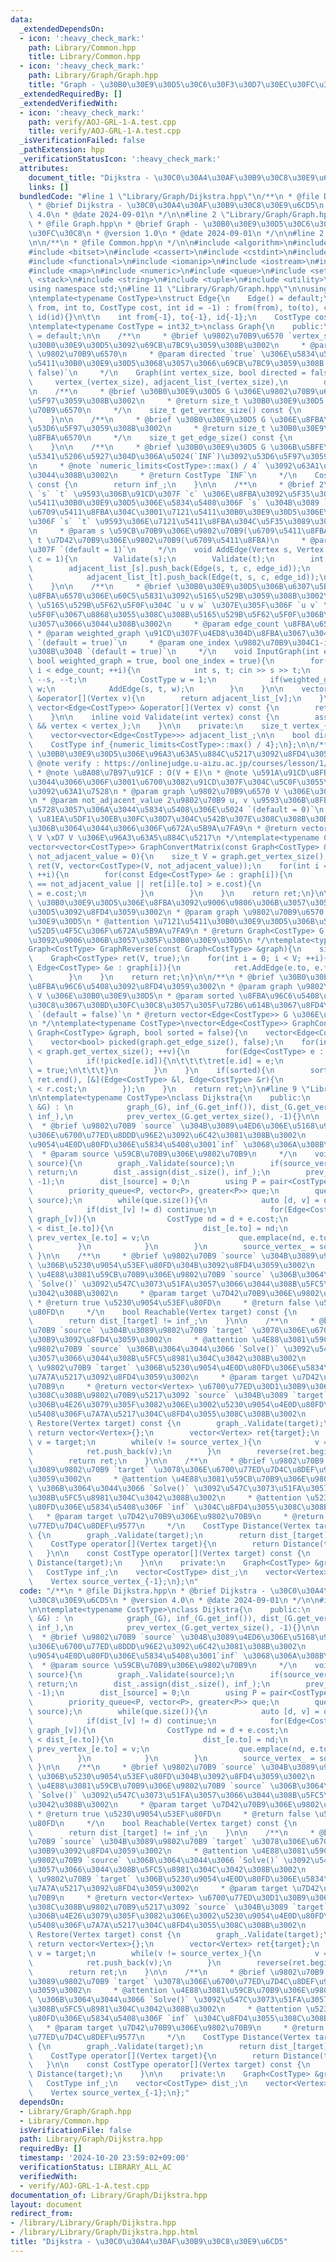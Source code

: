 ```yaml
---
data:
  _extendedDependsOn:
  - icon: ':heavy_check_mark:'
    path: Library/Common.hpp
    title: Library/Common.hpp
  - icon: ':heavy_check_mark:'
    path: Library/Graph/Graph.hpp
    title: "Graph - \u30B0\u30E9\u30D5\u30C6\u30F3\u30D7\u30EC\u30FC\u30C8"
  _extendedRequiredBy: []
  _extendedVerifiedWith:
  - icon: ':heavy_check_mark:'
    path: verify/AOJ-GRL-1-A.test.cpp
    title: verify/AOJ-GRL-1-A.test.cpp
  _isVerificationFailed: false
  _pathExtension: hpp
  _verificationStatusIcon: ':heavy_check_mark:'
  attributes:
    document_title: "Dijkstra - \u30C0\u30A4\u30AF\u30B9\u30C8\u30E9\u6CD5"
    links: []
  bundledCode: "#line 1 \"Library/Graph/Dijkstra.hpp\"\n/**\n * @file Dijkstra.hpp\n\
    \ * @brief Dijkstra - \u30C0\u30A4\u30AF\u30B9\u30C8\u30E9\u6CD5\n * @version\
    \ 4.0\n * @date 2024-09-01\n */\n\n#line 2 \"Library/Graph/Graph.hpp\"\n\n/**\n\
    \ * @file Graph.hpp\n * @brief Graph - \u30B0\u30E9\u30D5\u30C6\u30F3\u30D7\u30EC\
    \u30FC\u30C8\n * @version 1.0\n * @date 2024-09-01\n */\n\n#line 2 \"Library/Common.hpp\"\
    \n\n/**\n * @file Common.hpp\n */\n\n#include <algorithm>\n#include <array>\n\
    #include <bitset>\n#include <cassert>\n#include <cstdint>\n#include <deque>\n\
    #include <functional>\n#include <iomanip>\n#include <iostream>\n#include <limits>\n\
    #include <map>\n#include <numeric>\n#include <queue>\n#include <set>\n#include\
    \ <stack>\n#include <string>\n#include <tuple>\n#include <utility>\n#include <vector>\n\
    using namespace std;\n#line 11 \"Library/Graph/Graph.hpp\"\n\nusing Vertex = int;\n\
    \ntemplate<typename CostType>\nstruct Edge{\n    Edge() = default;\n    Edge(int\
    \ from, int to, CostType cost, int id = -1) : from(from), to(to), cost(cost),\
    \ id(id){}\n\t\n    int from{-1}, to{-1}, id{-1};\n    CostType cost{1};\n};\n\
    \ntemplate<typename CostType = int32_t>\nclass Graph{\n    public:\n    Graph()\
    \ = default;\n\n    /**\n     * @brief \u9802\u70B9\u6570 `vertex_size` \u306E\
    \u30B0\u30E9\u30D5\u3092\u69CB\u7BC9\u3059\u308B\u3002\n     * @param vertex_size\
    \ \u9802\u70B9\u6570\n     * @param directed `true` \u306E\u5834\u5408\u3001\u6709\
    \u5411\u30B0\u30E9\u30D5\u3068\u3057\u3066\u69CB\u7BC9\u3059\u308B `(default =\
    \ false)`\n     */\n    Graph(int vertex_size, bool directed = false) : \n   \
    \     vertex_(vertex_size), adjacent_list_(vertex_size),\n        directed_flag_(directed){}\n\
    \n    /**\n     * @brief \u30B0\u30E9\u30D5 G \u306E\u9802\u70B9\u6570\u3092\u53D6\
    \u5F97\u3059\u308B\u3002\n     * @return size_t \u30B0\u30E9\u30D5 G \u306E\u9802\
    \u70B9\u6570\n     */\n    size_t get_vertex_size() const {\n        return vertex_;\n\
    \    }\n\n    /**\n     * @brief \u30B0\u30E9\u30D5 G \u306E\u8FBA\u6570\u3092\
    \u53D6\u5F97\u3059\u308B\u3002\n     * @return size_t \u30B0\u30E9\u30D5 G \u306E\
    \u8FBA\u6570\n     */\n    size_t get_edge_size() const {\n        return edge_;\n\
    \    }\n\n    /**\n     * @brief \u30B0\u30E9\u30D5 G \u306B\u5BFE\u3059\u308B\
    \u5341\u5206\u5927\u304D\u306A\u5024(`INF`)\u3092\u53D6\u5F97\u3059\u308B\u3002\
    \n     * @note `numeric_limits<CostType>::max() / 4` \u3092\u63A1\u7528\u3057\u3066\
    \u3044\u308B\u3002\n     * @return CostType `INF`\n     */\n    CostType get_inf()\
    \ const {\n        return inf_;\n    }\n\n    /**\n     * @brief 2\u9802\u70B9\
    \ `s` `t` \u9593\u306B\u91CD\u307F `c` \u306E\u8FBA\u3092\u5F35\u308B\u3002\u6709\
    \u5411\u30B0\u30E9\u30D5\u306E\u5834\u5408\u306F `s` \u304B\u3089 `t` \u3078\u306E\
    \u6709\u5411\u8FBA\u304C\u3001\u7121\u5411\u30B0\u30E9\u30D5\u306E\u5834\u5408\
    \u306F `s` `t` \u9593\u306E\u7121\u5411\u8FBA\u304C\u5F35\u3089\u308C\u308B\u3002\
    \n     * @param s \u59CB\u70B9\u306E\u9802\u70B9(\u6709\u5411\u8FBA)\n     * @param\
    \ t \u7D42\u70B9\u306E\u9802\u70B9(\u6709\u5411\u8FBA)\n     * @param c \u91CD\
    \u307F `(default = 1)`\n     */\n    void AddEdge(Vertex s, Vertex t, CostType\
    \ c = 1){\n        Validate(s);\n        Validate(t);\n        int edge_id = edge_++;\n\
    \        adjacent_list_[s].push_back(Edge(s, t, c, edge_id));\n        if(!directed_flag_){\n\
    \            adjacent_list_[t].push_back(Edge(t, s, c, edge_id));\n        }\n\
    \    }\n\n    /**\n     * @brief \u30B0\u30E9\u30D5\u306B\u6307\u5B9A\u3057\u305F\
    \u8FBA\u6570\u306E\u60C5\u5831\u3092\u5165\u529B\u3059\u308B\u3002\n     * @note\
    \ \u5165\u529B\u5F62\u5F0F\u304C `u v w` \u307E\u305F\u306F `u v` \u306E\u5F62\
    \u5F0F\u3067\u8868\u3055\u308C\u308B\u5165\u529B\u5F62\u5F0F\u306B\u5BFE\u5FDC\
    \u3057\u3066\u3044\u308B\u3002\n     * @param edge_count \u8FBA\u6570 E\n    \
    \ * @param weighted_graph \u91CD\u307F\u4ED8\u304D\u8FBA\u3067\u3042\u308B\u304B\
    \ `(default = true)`\n     * @param one_index \u9802\u70B9\u304C1-index\u3067\u3042\
    \u308B\u304B `(default = true)`\n     */\n    void InputGraph(int edge_count,\
    \ bool weighted_graph = true, bool one_index = true){\n        for(int i = 0;\
    \ i < edge_count; ++i){\n            int s, t; cin >> s >> t;\n            if(one_index)\
    \ --s, --t;\n            CostType w = 1;\n            if(weighted_graph) cin >>\
    \ w;\n            AddEdge(s, t, w);\n        }\n    }\n\n    vector<Edge<CostType>>\
    \ &operator[](Vertex v){\n        return adjacent_list_[v];\n    }\n\n    const\
    \ vector<Edge<CostType>> &operator[](Vertex v) const {\n        return adjacent_list_[v];\n\
    \    }\n\n    inline void Validate(int vertex) const {\n        assert(0 <= vertex\
    \ && vertex < vertex_);\n    }\n\n    private:\n    size_t vertex_{0}, edge_{0};\n\
    \    vector<vector<Edge<CostType>>> adjacent_list_;\n\n    bool directed_flag_;\n\
    \    CostType inf_{numeric_limits<CostType>::max() / 4};\n};\n\n/**\n * @brief\
    \ \u30B0\u30E9\u30D5\u306E\u96A3\u63A5\u884C\u5217\u3092\u8FD4\u3059\u3002\n *\
    \ @note verify : https://onlinejudge.u-aizu.ac.jp/courses/lesson/1/ALDS1/11/ALDS1_11_A\n\
    \ * @note \u8A08\u7B97\u91CF : O(V + E)\n * @note \u591A\u91CD\u8FBA\u306B\u3064\
    \u3044\u3066\u306F\u3001\u6700\u3082\u91CD\u307F\u304C\u5C0F\u3055\u3044\u8FBA\
    \u3092\u63A1\u7528\n * @param graph \u9802\u70B9\u6570 V \u306E\u30B0\u30E9\u30D5\
    \n * @param not_adjacent_value 2\u9802\u70B9 u, v \u9593\u306B\u8FBA\u304C\u5B58\
    \u5728\u3057\u306A\u3044\u5834\u5408\u306E\u5024 `(default = 0)`\n * @attention\
    \ \u81EA\u5DF1\u30EB\u30FC\u30D7\u304C\u542B\u307E\u308C\u308B\u30B0\u30E9\u30D5\
    \u306B\u3064\u3044\u3066\u306F\u672A\u5B9A\u7FA9\n * @return vector<vector<CostType>>\
    \ V \xD7 V \u306E\u96A3\u63A5\u884C\u5217\n */\ntemplate<typename CostType>\n\
    vector<vector<CostType>> GraphConvertMatrix(const Graph<CostType> &graph, CostType\
    \ not_adjacent_value = 0){\n    size_t V = graph.get_vertex_size();\n    vector<vector<CostType>>\
    \ ret(V, vector<CostType>(V, not_adjacent_value));\n    for(int i = 0; i < V;\
    \ ++i){\n        for(const Edge<CostType> &e : graph[i]){\n            if(ret[i][e.to]\
    \ == not_adjacent_value || ret[i][e.to] > e.cost){\n                ret[i][e.to]\
    \ = e.cost;\n            }\n        }\n    }\n    return ret;\n}\n\n/**\n * @brief\
    \ \u30B0\u30E9\u30D5\u306E\u8FBA\u3092\u9006\u9806\u306B\u3057\u305F\u30B0\u30E9\
    \u30D5\u3092\u8FD4\u3059\u3002\n * @param graph \u9802\u70B9\u6570 V \u306E\u30B0\
    \u30E9\u30D5\n * @attention \u7121\u5411\u30B0\u30E9\u30D5\u306B\u5BFE\u3059\u308B\
    \u52D5\u4F5C\u306F\u672A\u5B9A\u7FA9\n * @return Graph<CostType> G \u306E\u8FBA\
    \u3092\u9006\u306B\u3057\u305F\u30B0\u30E9\u30D5\n */\ntemplate<typename CostType>\n\
    Graph<CostType> GraphReverse(const Graph<CostType> &graph){\n    size_t V = graph.get_vertex_size();\n\
    \    Graph<CostType> ret(V, true);\n    for(int i = 0; i < V; ++i){\n        for(const\
    \ Edge<CostType> &e : graph[i]){\n            ret.AddEdge(e.to, e.from, e.cost);\n\
    \        }\n    }\n    return ret;\n}\n\n/**\n * @brief \u30B0\u30E9\u30D5\u306E\
    \u8FBA\u96C6\u5408\u3092\u8FD4\u3059\u3002\n * @param graph \u9802\u70B9\u6570\
    \ V \u306E\u30B0\u30E9\u30D5\n * @param sorted \u8FBA\u96C6\u5408\u3092\u30B3\u30B9\
    \u30C8\u3067\u30BD\u30FC\u30C8\u3057\u305F\u72B6\u614B\u3067\u8FD4\u3059\u304B\
    \ `(default = false)`\n * @return vector<Edge<CostType>> G \u306E\u8FBA\u96C6\u5408\
    \n */\ntemplate<typename CostType>\nvector<Edge<CostType>> GraphConvertEdgeSet(const\
    \ Graph<CostType> &graph, bool sorted = false){\n    vector<Edge<CostType>> ret(graph.get_edge_size());\n\
    \    vector<bool> picked(graph.get_edge_size(), false);\n    for(int v = 0; v\
    \ < graph.get_vertex_size(); ++v){\n        for(Edge<CostType> e : graph[v]){\n\
    \            if(!picked[e.id]){\n\t\t\t\tret[e.id] = e;\n            \tpicked[e.id]\
    \ = true;\n\t\t\t}\n        }\n    }\n    if(sorted){\n        sort(ret.begin(),\
    \ ret.end(), [&](Edge<CostType> &l, Edge<CostType> &r){\n            return l.cost\
    \ < r.cost;\n        });\n    }\n    return ret;\n}\n#line 9 \"Library/Graph/Dijkstra.hpp\"\
    \n\ntemplate<typename CostType>\nclass Dijkstra{\n    public:\n    Dijkstra(Graph<CostType>\
    \ &G) : \n            graph_(G), inf_(G.get_inf()), dist_(G.get_vertex_size(),\
    \ inf_),\n            prev_vertex_(G.get_vertex_size(), -1){}\n\n    /**\n   \
    \  * @brief \u9802\u70B9 `source` \u304B\u3089\u4ED6\u306E\u5168\u9802\u70B9\u3078\
    \u306E\u6700\u77ED\u8DDD\u96E2\u3092\u6C42\u3081\u308B\u3002\n     * @note \u5230\
    \u9054\u4E0D\u80FD\u306E\u5834\u5408\u3001`inf` \u3068\u306A\u308B\u3002\n   \
    \  * @param source \u59CB\u70B9\u306E\u9802\u70B9\n     */\n    void Solve(Vertex\
    \ source){\n        graph_.Validate(source);\n        if(source_vertex_ == source)\
    \ return;\n        dist_.assign(dist_.size(), inf_);\n        prev_vertex_.assign(prev_vertex_.size(),\
    \ -1);\n        dist_[source] = 0;\n        using P = pair<CostType, Vertex>;\n\
    \        priority_queue<P, vector<P>, greater<P>> que;\n        que.emplace(0,\
    \ source);\n        while(que.size()){\n            auto [d, v] = que.top(); que.pop();\n\
    \            if(dist_[v] != d) continue;\n            for(Edge<CostType> &e :\
    \ graph_[v]){\n                CostType nd = d + e.cost;\n                if(nd\
    \ < dist_[e.to]){\n                    dist_[e.to] = nd;\n                   \
    \ prev_vertex_[e.to] = v;\n                    que.emplace(nd, e.to);\n      \
    \          }\n            }\n        }\n        source_vertex_ = source;\n   \
    \ }\n\n    /**\n     * @brief \u9802\u70B9 `source` \u304B\u3089\u9802\u70B9 `target`\
    \ \u306B\u5230\u9054\u53EF\u80FD\u304B\u3092\u8FD4\u3059\u3002\n     * @attention\
    \ \u4E88\u3081\u59CB\u70B9\u306E\u9802\u70B9 `source` \u306B\u3064\u3044\u3066\
    \ `Solve()` \u3092\u547C\u3073\u51FA\u3057\u3066\u3044\u308B\u5FC5\u8981\u304C\
    \u3042\u308B\u3002\n     * @param target \u7D42\u70B9\u306E\u9802\u70B9\n    \
    \ * @return true \u5230\u9054\u53EF\u80FD\n     * @return false \u5230\u9054\u4E0D\
    \u80FD\n     */\n    bool Reachable(Vertex target) const {\n        graph_.Validate(target);\n\
    \        return dist_[target] != inf_;\n    }\n\n    /**\n     * @brief \u9802\
    \u70B9 `source` \u304B\u3089\u9802\u70B9 `target` \u3078\u306E\u6700\u77ED\u30D1\
    \u30B9\u3092\u8FD4\u3059\u3002\n     * @attention \u4E88\u3081\u59CB\u70B9\u306E\
    \u9802\u70B9 `source` \u306B\u3064\u3044\u3066 `Solve()` \u3092\u547C\u3073\u51FA\
    \u3057\u3066\u3044\u308B\u5FC5\u8981\u304C\u3042\u308B\u3002\n     * @attention\
    \ \u9802\u70B9 `target` \u306B\u5230\u9054\u4E0D\u80FD\u306E\u5834\u5408\u3001\
    \u7A7A\u5217\u3092\u8FD4\u3059\u3002\n     * @param target \u7D42\u70B9\u306E\u9802\
    \u70B9\n     * @return vector<Vertex> \u6700\u77ED\u30D1\u30B9\u306B\u542B\u307E\
    \u308C\u308B\u9802\u70B9\u5217\u3092 `source` \u304B\u3089 `target` \u306E\u9806\
    \u306B\u4E26\u3079\u305F\u3082\u306E\u3002\u5230\u9054\u4E0D\u80FD\u306E\u5834\
    \u5408\u306F\u7A7A\u5217\u304C\u8FD4\u3055\u308C\u308B\u3002\n     */\n    vector<Vertex>\
    \ Restore(Vertex target) const {\n        graph_.Validate(target);\n        if(!Reachable(target))\
    \ return vector<Vertex>{};\n        vector<Vertex> ret{target};\n        Vertex\
    \ v = target;\n        while(v != source_vertex_){\n            v = prev_vertex_[v];\n\
    \            ret.push_back(v);\n        }\n        reverse(ret.begin(), ret.end());\n\
    \        return ret;\n    }\n\n    /**\n     * @brief \u9802\u70B9 `source` \u304B\
    \u3089\u9802\u70B9 `target` \u3078\u306E\u6700\u77ED\u7D4C\u8DEF\u9577\u3092\u8FD4\
    \u3059\u3002\n     * @attention \u4E88\u3081\u59CB\u70B9\u306E\u9802\u70B9 `source`\
    \ \u306B\u3064\u3044\u3066 `Solve()` \u3092\u547C\u3073\u51FA\u3057\u3066\u3044\
    \u308B\u5FC5\u8981\u304C\u3042\u308B\u3002\n     * @attention \u5230\u9054\u4E0D\
    \u80FD\u306E\u5834\u5408\u306F `inf` \u304C\u8FD4\u3055\u308C\u308B\u3002\n  \
    \   * @param target \u7D42\u70B9\u306E\u9802\u70B9\n     * @return CostType \u6700\
    \u77ED\u7D4C\u8DEF\u9577\n     */\n    CostType Distance(Vertex target) const\
    \ {\n        graph_.Validate(target);\n        return dist_[target];\n    }\n\n\
    \    CostType operator[](Vertex target){\n        return Distance(target);\n \
    \   }\n\n    const CostType operator[](Vertex target) const {\n        return\
    \ Distance(target);\n    }\n\n    private:\n    Graph<CostType> &graph_;\n\n \
    \   CostType inf_;\n    vector<CostType> dist_;\n    vector<Vertex> prev_vertex_;\n\
    \    Vertex source_vertex_{-1};\n};\n"
  code: "/**\n * @file Dijkstra.hpp\n * @brief Dijkstra - \u30C0\u30A4\u30AF\u30B9\
    \u30C8\u30E9\u6CD5\n * @version 4.0\n * @date 2024-09-01\n */\n\n#include \"Graph.hpp\"\
    \n\ntemplate<typename CostType>\nclass Dijkstra{\n    public:\n    Dijkstra(Graph<CostType>\
    \ &G) : \n            graph_(G), inf_(G.get_inf()), dist_(G.get_vertex_size(),\
    \ inf_),\n            prev_vertex_(G.get_vertex_size(), -1){}\n\n    /**\n   \
    \  * @brief \u9802\u70B9 `source` \u304B\u3089\u4ED6\u306E\u5168\u9802\u70B9\u3078\
    \u306E\u6700\u77ED\u8DDD\u96E2\u3092\u6C42\u3081\u308B\u3002\n     * @note \u5230\
    \u9054\u4E0D\u80FD\u306E\u5834\u5408\u3001`inf` \u3068\u306A\u308B\u3002\n   \
    \  * @param source \u59CB\u70B9\u306E\u9802\u70B9\n     */\n    void Solve(Vertex\
    \ source){\n        graph_.Validate(source);\n        if(source_vertex_ == source)\
    \ return;\n        dist_.assign(dist_.size(), inf_);\n        prev_vertex_.assign(prev_vertex_.size(),\
    \ -1);\n        dist_[source] = 0;\n        using P = pair<CostType, Vertex>;\n\
    \        priority_queue<P, vector<P>, greater<P>> que;\n        que.emplace(0,\
    \ source);\n        while(que.size()){\n            auto [d, v] = que.top(); que.pop();\n\
    \            if(dist_[v] != d) continue;\n            for(Edge<CostType> &e :\
    \ graph_[v]){\n                CostType nd = d + e.cost;\n                if(nd\
    \ < dist_[e.to]){\n                    dist_[e.to] = nd;\n                   \
    \ prev_vertex_[e.to] = v;\n                    que.emplace(nd, e.to);\n      \
    \          }\n            }\n        }\n        source_vertex_ = source;\n   \
    \ }\n\n    /**\n     * @brief \u9802\u70B9 `source` \u304B\u3089\u9802\u70B9 `target`\
    \ \u306B\u5230\u9054\u53EF\u80FD\u304B\u3092\u8FD4\u3059\u3002\n     * @attention\
    \ \u4E88\u3081\u59CB\u70B9\u306E\u9802\u70B9 `source` \u306B\u3064\u3044\u3066\
    \ `Solve()` \u3092\u547C\u3073\u51FA\u3057\u3066\u3044\u308B\u5FC5\u8981\u304C\
    \u3042\u308B\u3002\n     * @param target \u7D42\u70B9\u306E\u9802\u70B9\n    \
    \ * @return true \u5230\u9054\u53EF\u80FD\n     * @return false \u5230\u9054\u4E0D\
    \u80FD\n     */\n    bool Reachable(Vertex target) const {\n        graph_.Validate(target);\n\
    \        return dist_[target] != inf_;\n    }\n\n    /**\n     * @brief \u9802\
    \u70B9 `source` \u304B\u3089\u9802\u70B9 `target` \u3078\u306E\u6700\u77ED\u30D1\
    \u30B9\u3092\u8FD4\u3059\u3002\n     * @attention \u4E88\u3081\u59CB\u70B9\u306E\
    \u9802\u70B9 `source` \u306B\u3064\u3044\u3066 `Solve()` \u3092\u547C\u3073\u51FA\
    \u3057\u3066\u3044\u308B\u5FC5\u8981\u304C\u3042\u308B\u3002\n     * @attention\
    \ \u9802\u70B9 `target` \u306B\u5230\u9054\u4E0D\u80FD\u306E\u5834\u5408\u3001\
    \u7A7A\u5217\u3092\u8FD4\u3059\u3002\n     * @param target \u7D42\u70B9\u306E\u9802\
    \u70B9\n     * @return vector<Vertex> \u6700\u77ED\u30D1\u30B9\u306B\u542B\u307E\
    \u308C\u308B\u9802\u70B9\u5217\u3092 `source` \u304B\u3089 `target` \u306E\u9806\
    \u306B\u4E26\u3079\u305F\u3082\u306E\u3002\u5230\u9054\u4E0D\u80FD\u306E\u5834\
    \u5408\u306F\u7A7A\u5217\u304C\u8FD4\u3055\u308C\u308B\u3002\n     */\n    vector<Vertex>\
    \ Restore(Vertex target) const {\n        graph_.Validate(target);\n        if(!Reachable(target))\
    \ return vector<Vertex>{};\n        vector<Vertex> ret{target};\n        Vertex\
    \ v = target;\n        while(v != source_vertex_){\n            v = prev_vertex_[v];\n\
    \            ret.push_back(v);\n        }\n        reverse(ret.begin(), ret.end());\n\
    \        return ret;\n    }\n\n    /**\n     * @brief \u9802\u70B9 `source` \u304B\
    \u3089\u9802\u70B9 `target` \u3078\u306E\u6700\u77ED\u7D4C\u8DEF\u9577\u3092\u8FD4\
    \u3059\u3002\n     * @attention \u4E88\u3081\u59CB\u70B9\u306E\u9802\u70B9 `source`\
    \ \u306B\u3064\u3044\u3066 `Solve()` \u3092\u547C\u3073\u51FA\u3057\u3066\u3044\
    \u308B\u5FC5\u8981\u304C\u3042\u308B\u3002\n     * @attention \u5230\u9054\u4E0D\
    \u80FD\u306E\u5834\u5408\u306F `inf` \u304C\u8FD4\u3055\u308C\u308B\u3002\n  \
    \   * @param target \u7D42\u70B9\u306E\u9802\u70B9\n     * @return CostType \u6700\
    \u77ED\u7D4C\u8DEF\u9577\n     */\n    CostType Distance(Vertex target) const\
    \ {\n        graph_.Validate(target);\n        return dist_[target];\n    }\n\n\
    \    CostType operator[](Vertex target){\n        return Distance(target);\n \
    \   }\n\n    const CostType operator[](Vertex target) const {\n        return\
    \ Distance(target);\n    }\n\n    private:\n    Graph<CostType> &graph_;\n\n \
    \   CostType inf_;\n    vector<CostType> dist_;\n    vector<Vertex> prev_vertex_;\n\
    \    Vertex source_vertex_{-1};\n};"
  dependsOn:
  - Library/Graph/Graph.hpp
  - Library/Common.hpp
  isVerificationFile: false
  path: Library/Graph/Dijkstra.hpp
  requiredBy: []
  timestamp: '2024-10-20 23:59:02+09:00'
  verificationStatus: LIBRARY_ALL_AC
  verifiedWith:
  - verify/AOJ-GRL-1-A.test.cpp
documentation_of: Library/Graph/Dijkstra.hpp
layout: document
redirect_from:
- /library/Library/Graph/Dijkstra.hpp
- /library/Library/Graph/Dijkstra.hpp.html
title: "Dijkstra - \u30C0\u30A4\u30AF\u30B9\u30C8\u30E9\u6CD5"
---
```

